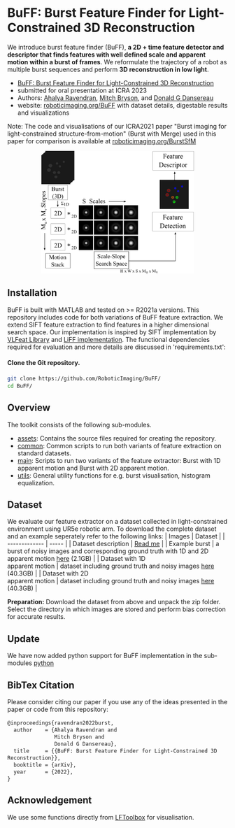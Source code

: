 # BuFF: Burst Feature Finder for Light-Constrained 3D Reconstruction

We introduce burst feature finder (BuFF), **a 2D + time feature detector and descriptor that finds features with well defined scale and apparent motion within a burst of frames**. We reformulate the trajectory of a robot as multiple burst sequences and perform **3D reconstruction in low light**.

- [BuFF: Burst Feature Finder for Light-Constrained 3D Reconstruction](https://arxiv.org/pdf/2209.09470.pdf)
- submitted for oral presentation at ICRA 2023
- Authors: [Ahalya Ravendran](ahalyaravendran.com/), [Mitch Bryson](https://scholar.google.com.au/citations?user=yIFgUxwAAAAJ&hl=en/)\, and [Donald G Dansereau](https://roboticimaging.org/)
- website: [roboticimaging.org/BuFF](https://roboticimaging.org/Projects/BuFF/) with dataset details, digestable results and visualizations

Note: The code and visualisations of our ICRA2021 paper "Burst imaging for light-constrained structure-from-motion" (Burst with Merge) used in this paper for comparison is available at [roboticimaging.org/BurstSfM](https://roboticimaging.org/Projects/BurstSfM/)

<p align="center">
  <img src="https://github.com/RoboticImaging/BuFF/blob/main/assets/architecture.png" width="350" title="BuFF_architecture">
</p>

## Installation
BuFF is built with MATLAB and tested on >= R2021a versions. This repository includes code for both variations of BuFF feature extraction. We extend SIFT feature extraction to find features in a higher dimensional search space. Our implementation is inspired by SIFT implementation by [VLFeat Library](https://www.vlfeat.org/) and [LiFF implementation](https://github.com/doda42/LiFF). The functional dependencies required for evaluation and more details are discussed in 'requirements.txt':

#### Clone the Git repository.  
```bash
git clone https://github.com/RoboticImaging/BuFF/
cd BuFF/
```
## Overview
The toolkit consists of the following sub-modules.  
 - [assets](assets): Contains the source files required for creating the repository.
 - [common](common): Common scripts to run both variants of feature extraction on standard datasets. 
 - [main](main): Scripts to run two variants of the feature extractor: Burst with 1D apparent motion and Burst with 2D apparent motion. 
 - [utils](utils): General utility functions for e.g. burst visualisation, histogram equalization.

## Dataset
We evaluate our feature extractor on a dataset collected in light-constrained environment using UR5e robotic arm. 
To download the complete dataset and an example seperately refer to the following links:
| Images        | Dataset |
| ------------- | ----- |
| Dataset description | [Read me](https://docs.google.com/document/d/1Ht5q7aVqLPeEca0Paon0wND1FC2mDWcwRyw0BCs2ztc/edit?usp=sharing) |
| Example burst | a burst of noisy images and corresponding ground truth with 1D and 2D apparent motion [here](https://drive.google.com/file/d/11PDClfjjMdVFbSDDxLRm28E7soqPg8FV/view?usp=sharing) (2.1GB) |
| Dataset with 1D <br> apparent motion | dataset including ground truth and noisy images [here](https://drive.google.com/file/d/19dqyBatFqHk1Yjy4QGMwWPU1Azftk9az/view?usp=sharing) (40.3GB) |
| Dataset with 2D <br> apparent motion | dataset including ground truth and noisy images [here](https://drive.google.com/file/d/1PZJmaDR7NONibRbJoyAxIZ2VrnEh9QKC/view?usp=sharing) (40.3GB) |

**Preparation:** Download the dataset from above and unpack the zip folder.
Select the directory in which images are stored and perform bias correction for accurate results.

## Update
We have now added python support for BuFF implementation in the sub-modules [python](python)

## BibTex Citation
Please consider citing our paper if you use any of the ideas presented in the paper or code from this repository:
```
@inproceedings{ravendran2022burst,
  author    = {Ahalya Ravendran and
               Mitch Bryson and
               Donald G Dansereau},
  title     = {{BuFF: Burst Feature Finder for Light-Constrained 3D Reconstruction}},
  booktitle = {arXiv},
  year      = {2022},
}
```

## Acknowledgement
We use some functions directly from [LFToolbox](https://github.com/doda42/LFToolbox) for visualisation.
